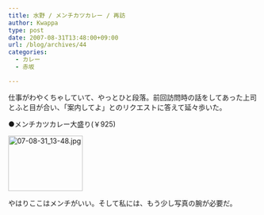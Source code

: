 ```yaml
---
title: 水野 / メンチカツカレー / 再訪
author: Kwappa
type: post
date: 2007-08-31T13:48:00+09:00
url: /blog/archives/44
categories:
  - カレー
  - 赤坂

---
```

仕事がわやくちゃしていて、やっとひと段落。前回訪問時の話をしてあった上司とふと目が合い、「案内してよ」とのリクエストに答えて延々歩いた。
  
●メンチカツカレー大盛り(￥925)
  
<a href="http://akasakalunch.up.seesaa.net/image/07-08-31_13-48.jpg" target="_blank" rel="noopener noreferrer"><img src="http://akasakalunch.up.seesaa.net/image/07-08-31_13-48-thumbnail2.jpg" border="0" alt="07-08-31_13-48.jpg" width="150" height="112" /></a>
  
やはりここはメンチがいい。そして私には、もう少し写真の腕が必要だ。
